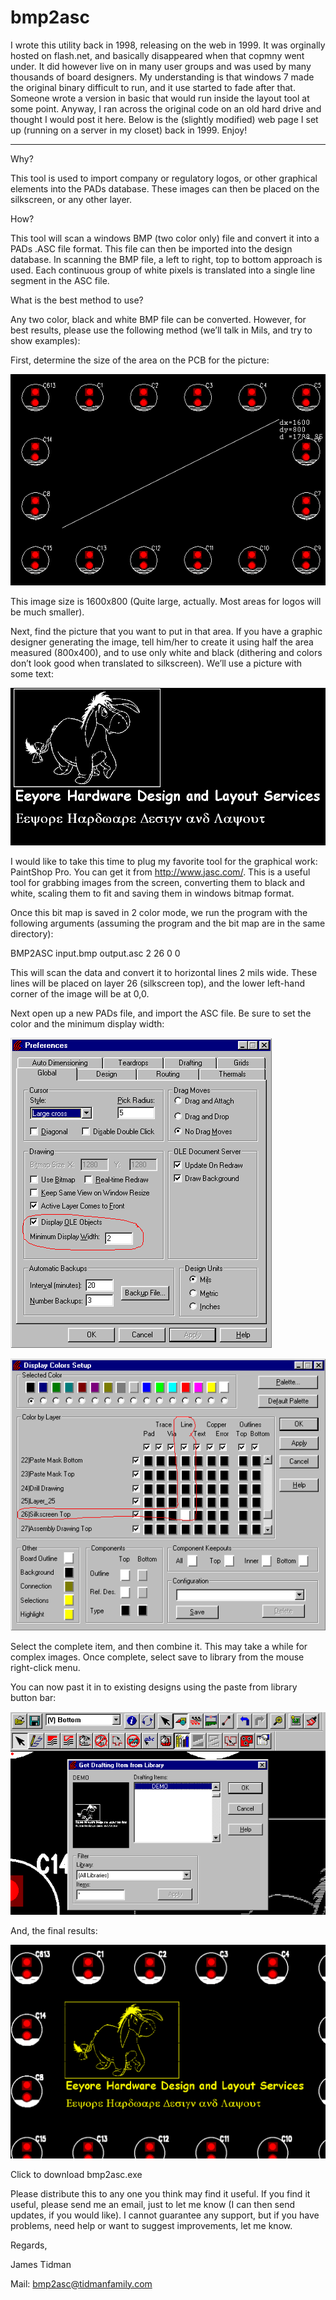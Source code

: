 # bmp2asc

I wrote this utility back in 1998, releasing on the web in 1999.  It was orginally hosted on flash.net, and basically disappeared when that copmny went under.  It did however live on in many user groups and was used by many thousands of board designers.  My understanding is that windows 7 made the original binary difficult to run, and it use started to fade after that.  Someone wrote a version in basic that would run inside the layout tool at some point.
Anyway, I ran across the original code on an old hard drive and thought I would post it here.  Below is the (slightly modified) web page I set up (running on a server in my closet) back in 1999.  Enjoy!

----

Why?

This tool is used to import company or regulatory logos, or other graphical elements into the PADs database. These images can then be placed on the silkscreen, or any other layer.

How?

This tool will scan a windows BMP (two color only) file and convert it into a PADs .ASC file format. This file can then be imported into the design database. In scanning the BMP file, a left to right, top to bottom approach is used. Each continuous group of white pixels is translated into a single line segment in the ASC file.

What is the best method to use?

Any two color, black and white BMP file can be converted. However, for best results, please use the following method (we’ll talk in Mils, and try to show examples):

First, determine the size of the area on the PCB for the picture:

![image10](html/image6.gif)

This image size is 1600x800 (Quite large, actually. Most areas for logos will be much smaller).

Next, find the picture that you want to put in that area. If you have a graphic designer generating the image, tell him/her to create it using half the area measured (800x400), and to use only white and black (dithering and colors don’t look good when translated to silkscreen). We’ll use a picture with some text:

![image10](html/image7.gif)

I would like to take this time to plug my favorite tool for the graphical work: PaintShop Pro. You can get it from http://www.jasc.com/. This is a useful tool for grabbing images from the screen, converting them to black and white, scaling them to fit and saving them in windows bitmap format.

Once this bit map is saved in 2 color mode, we run the program with the following arguments (assuming the program and the bit map are in the same directory):

BMP2ASC input.bmp output.asc 2 26 0 0

This will scan the data and convert it to horizontal lines 2 mils wide. These lines will be placed on layer 26 (silkscreen top), and the lower left-hand corner of the image will be at 0,0.

Next open up a new PADs file, and import the ASC file. Be sure to set the color and the minimum display width:

![image10](html/image8.gif)

![image10](html/image9.gif)

Select the complete item, and then combine it. This may take a while for complex images. Once complete, select save to library from the mouse right-click menu.

You can now past it in to existing designs using the paste from library button bar:

![image10](html/image10.gif)

And, the final results:

![image10](html/image11.gif)

Click to download bmp2asc.exe
 

Please distribute this to any one you think may find it useful. If you find it useful, please send me an email, just to let me know (I can then send updates, if you would like). I cannot guarantee any support, but if you have problems, need help or want to suggest improvements, let me know.

Regards,

James Tidman

Mail: bmp2asc@tidmanfamily.com
